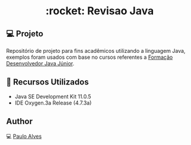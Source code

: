 <h1 align="center">:rocket: Revisao Java</h1>

## :computer: Projeto
Repositório de projeto para fins acadêmicos utilizando a linguagem Java, exemplos foram usados com base no cursos referentes a  [Formação Desenvolvedor Java Júnior](https://www.treinaweb.com.br/formacao/desenvolvedor-java-junior). 


## :wrench: Recursos Utilizados
- Java SE Development Kit 11.0.5
- IDE Oxygen.3a Release (4.7.3a)

## Author
:computer: [Paulo Alves](https://github.com/PauloAlves8039)
